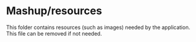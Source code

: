 # Mashup/resources

This folder contains resources (such as images) needed by the application. This file can
be removed if not needed.
